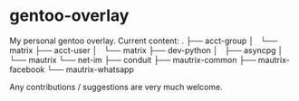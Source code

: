 # gentoo-overlay

My personal gentoo overlay.
Current content:
.
├── acct-group
│   └── matrix
├── acct-user
│   └── matrix
├── dev-python
│   ├── asyncpg
│   └── mautrix
└── net-im
    ├── conduit
    ├── mautrix-common
    ├── mautrix-facebook
    └── mautrix-whatsapp

Any contributions / suggestions are very much welcome.
